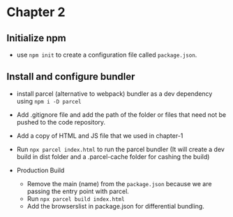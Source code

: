 # Chapter 2

## Initialize npm

- use `npm init` to create a configuration file called `package.json`.

## Install and configure bundler

- install parcel (alternative to webpack) bundler as a dev dependency using `npm i -D parcel`
- Add .gitignore file and add the path of the folder or files that need not be pushed to the code repository.
- Add a copy of HTML and JS file that we used in chapter-1
- Run `npx parcel index.html` to run the parcel bundler (It will create a dev build in dist folder and a .parcel-cache folder for cashing the build)

- Production Build
  - Remove the main (name) from the `package.json` because we are passing the entry point with parcel.
  - Run `npx parcel build index.html`
  - Add the browserslist in package.json for differential bundling.

